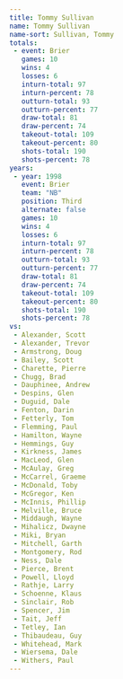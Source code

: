 ```yaml
---
title: Tommy Sullivan
name: Tommy Sullivan
name-sort: Sullivan, Tommy
totals:
 - event: Brier
   games: 10
   wins: 4
   losses: 6
   inturn-total: 97
   inturn-percent: 78
   outturn-total: 93
   outturn-percent: 77
   draw-total: 81
   draw-percent: 74
   takeout-total: 109
   takeout-percent: 80
   shots-total: 190
   shots-percent: 78
years:
 - year: 1998
   event: Brier
   team: "NB"
   position: Third
   alternate: false
   games: 10
   wins: 4
   losses: 6
   inturn-total: 97
   inturn-percent: 78
   outturn-total: 93
   outturn-percent: 77
   draw-total: 81
   draw-percent: 74
   takeout-total: 109
   takeout-percent: 80
   shots-total: 190
   shots-percent: 78
vs:
 - Alexander, Scott
 - Alexander, Trevor
 - Armstrong, Doug
 - Bailey, Scott
 - Charette, Pierre
 - Chugg, Brad
 - Dauphinee, Andrew
 - Despins, Glen
 - Duguid, Dale
 - Fenton, Darin
 - Fetterly, Tom
 - Flemming, Paul
 - Hamilton, Wayne
 - Hemmings, Guy
 - Kirkness, James
 - MacLeod, Glen
 - McAulay, Greg
 - McCarrel, Graeme
 - McDonald, Toby
 - McGregor, Ken
 - McInnis, Phillip
 - Melville, Bruce
 - Middaugh, Wayne
 - Mihalicz, Dwayne
 - Miki, Bryan
 - Mitchell, Garth
 - Montgomery, Rod
 - Ness, Dale
 - Pierce, Brent
 - Powell, Lloyd
 - Rathje, Larry
 - Schoenne, Klaus
 - Sinclair, Rob
 - Spencer, Jim
 - Tait, Jeff
 - Tetley, Ian
 - Thibaudeau, Guy
 - Whitehead, Mark
 - Wiersema, Dale
 - Withers, Paul
---
```

